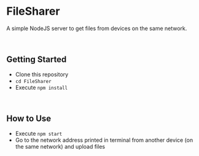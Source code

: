 # FileSharer
A simple NodeJS server to get files from devices on the same network.

<br>

## Getting Started
* Clone this repository
* `cd FileSharer`
* Execute `npm install`

<br>

## How to Use
* Execute `npm start`
* Go to the network address printed in terminal from another device (on the same network) and upload files

